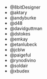 * @8bitDesigner
* @aktary
* @andyburke
* @d48
* @davidguttman
* @dstokes
* @emkay
* @etanlubeck
* @jcblw
* @paigeful
* @rynodivino
* @soldair
* @xbudex

